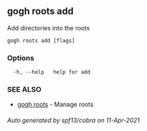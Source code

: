 ## gogh roots add

Add directories into the roots

```
gogh roots add [flags]
```

### Options

```
  -h, --help   help for add
```

### SEE ALSO

* [gogh roots](gogh_roots.md)	 - Manage roots

###### Auto generated by spf13/cobra on 11-Apr-2021
